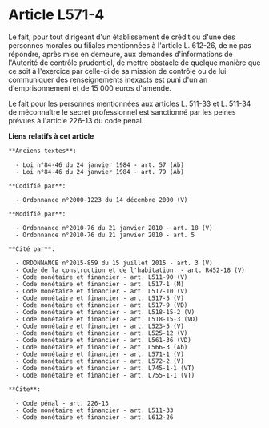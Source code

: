 # Article L571-4

Le fait, pour tout dirigeant d'un établissement de crédit ou d'une des personnes morales ou filiales mentionnées à l'article
L. 612-26, de ne pas répondre, après mise en demeure, aux demandes d'informations de l'Autorité de contrôle prudentiel, de
mettre obstacle de quelque manière que ce soit à l'exercice par celle-ci de sa mission de contrôle ou de lui communiquer des
renseignements inexacts est puni d'un an d'emprisonnement et de 15 000 euros d'amende. 

Le fait pour les personnes mentionnées aux articles L. 511-33 et L. 511-34 de méconnaître le secret professionnel est
sanctionné par les peines prévues à l'article 226-13 du code pénal.

**Liens relatifs à cet article**

	**Anciens textes**:

	  - Loi n°84-46 du 24 janvier 1984 - art. 57 (Ab)
	  - Loi n°84-46 du 24 janvier 1984 - art. 79 (Ab)

	**Codifié par**:

	  - Ordonnance n°2000-1223 du 14 décembre 2000 (V)

	**Modifié par**:

	  - Ordonnance n°2010-76 du 21 janvier 2010 - art. 18 (V)
	  - Ordonnance n°2010-76 du 21 janvier 2010 - art. 5

	**Cité par**:

	  - ORDONNANCE n°2015-859 du 15 juillet 2015 - art. 3 (V)
	  - Code de la construction et de l'habitation. - art. R452-18 (V)
	  - Code monétaire et financier - art. L511-90 (V)
	  - Code monétaire et financier - art. L517-1 (M)
	  - Code monétaire et financier - art. L517-10 (V)
	  - Code monétaire et financier - art. L517-5 (V)
	  - Code monétaire et financier - art. L517-9 (VD)
	  - Code monétaire et financier - art. L518-15-2 (V)
	  - Code monétaire et financier - art. L518-15-3 (VD)
	  - Code monétaire et financier - art. L523-5 (V)
	  - Code monétaire et financier - art. L525-12 (V)
	  - Code monétaire et financier - art. L561-36 (VD)
	  - Code monétaire et financier - art. L566-3 (Ab)
	  - Code monétaire et financier - art. L571-1 (V)
	  - Code monétaire et financier - art. L572-2 (V)
	  - Code monétaire et financier - art. L745-1-1 (VT)
	  - Code monétaire et financier - art. L755-1-1 (VT)

	**Cite**:

	  - Code pénal - art. 226-13
	  - Code monétaire et financier - art. L511-33
	  - Code monétaire et financier - art. L612-26
